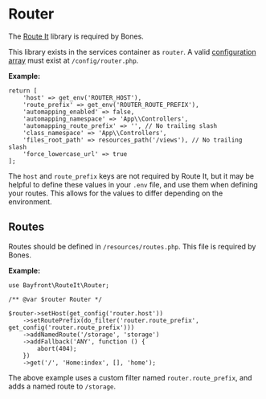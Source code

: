 # Router

The [Route It](https://github.com/bayfrontmedia/route-it) library is required by Bones.

This library exists in the services container as `router`. 
A valid [configuration array](https://github.com/bayfrontmedia/route-it#start-using-route-it) must exist at `/config/router.php`.

**Example:**
```
return [
    'host' => get_env('ROUTER_HOST'),
    'route_prefix' => get_env('ROUTER_ROUTE_PREFIX'),
    'automapping_enabled' => false,
    'automapping_namespace' => 'App\\Controllers',
    'automapping_route_prefix' => '', // No trailing slash
    'class_namespace' => 'App\\Controllers',
    'files_root_path' => resources_path('/views'), // No trailing slash
    'force_lowercase_url' => true
];
```

The `host` and `route_prefix` keys are not required by Route It, but it may be helpful to define these values 
in your `.env` file, and use them when defining your routes. This allows for the values to differ 
depending on the environment.

## Routes

Routes should be defined in `/resources/routes.php`.
This file is required by Bones.

**Example:**

```
use Bayfront\RouteIt\Router;

/** @var $router Router */

$router->setHost(get_config('router.host'))
    ->setRoutePrefix(do_filter('router.route_prefix', get_config('router.route_prefix')))
    ->addNamedRoute('/storage', 'storage')
    ->addFallback('ANY', function () {
        abort(404);
    })
    ->get('/', 'Home:index', [], 'home');
```

The above example uses a custom filter named `router.route_prefix`, and adds a named route to `/storage`. 